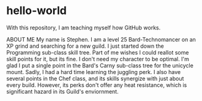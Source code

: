 # hello-world
With this repository, I am teaching myself how GitHub works. 

ABOUT ME
My name is Stephen. I am a level 25 Bard-Technomancer on an XP grind and searching for a new guild. 
I just started down the Programming sub-class skill tree. Part of me wishes I could reallot some skill points for it, but its fine. I don't need my character to be optimal.
I'm glad I put a single point in the Bard's Carny sub-class tree for the unicycle mount. Sadly, I had a hard time learning the juggling perk.
I also have several points in the Chef class, and its skills synergize with just about every build. However, its perks don't offer any heat resistance, which is significant hazard in its Guild's enviornment.
